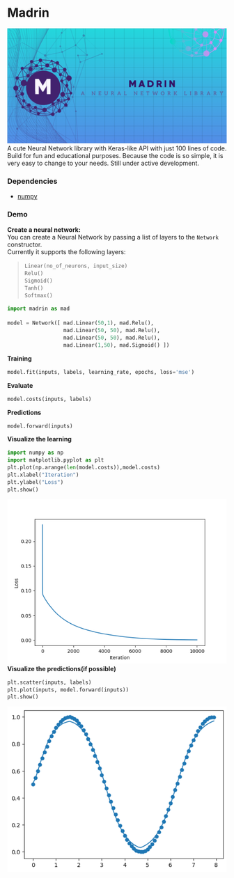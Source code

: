 # Madrin
![Neural_Network](images/logo.png)<br>
A cute Neural Network library with Keras-like API with just 100 lines of code. Build for fun and educational purposes. Because the code is so simple, it is very easy to change to your needs. Still under active development. 

### Dependencies
- [numpy](https://numpy.org/install/) 

### Demo

**Create a neural network:**<br>
You can create a Neural Network by passing a list of layers to the `Network` constructor.<br>
Currently it supports the following layers:
>`Linear(no_of_neurons, input_size)`<br>
>`Relu()`<br>
>`Sigmoid()`<br>
>`Tanh()`<br>
>`Softmax()`<br>

```python
import madrin as mad

model = Network([ mad.Linear(50,1), mad.Relu(),
                  mad.Linear(50, 50), mad.Relu(),
                  mad.Linear(50, 50), mad.Relu(),
                  mad.Linear(1,50), mad.Sigmoid() ])
```

**Training**<br>
```python
model.fit(inputs, labels, learning_rate, epochs, loss='mse') 
```

**Evaluate**<br>
```python
model.costs(inputs, labels)
```

**Predictions**<br>
```python
model.forward(inputs)
```

**Visualize the learning**<br>
```python
import numpy as np
import matplotlib.pyplot as plt
plt.plot(np.arange(len(model.costs)),model.costs)
plt.xlabel("Iteration")
plt.ylabel("Loss")
plt.show()
```

![loss](images/loss_visualize.png)<br>
**Visualize the predictions(if possible)**<br>
```python
plt.scatter(inputs, labels)
plt.plot(inputs, model.forward(inputs))
plt.show()
```

![predictions](images/sine_wave.png)<br>
